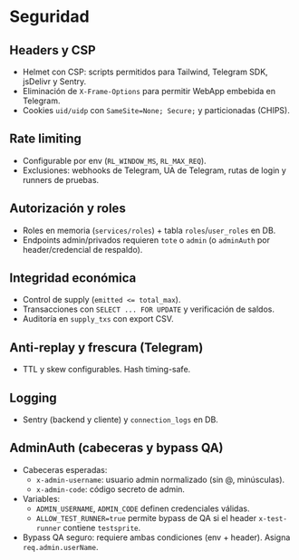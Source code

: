 # Seguridad

## Headers y CSP
- Helmet con CSP: scripts permitidos para Tailwind, Telegram SDK, jsDelivr y Sentry.
- Eliminación de `X-Frame-Options` para permitir WebApp embebida en Telegram.
- Cookies `uid/uidp` con `SameSite=None; Secure;` y particionadas (CHIPS).

## Rate limiting
- Configurable por env (`RL_WINDOW_MS`, `RL_MAX_REQ`).
- Exclusiones: webhooks de Telegram, UA de Telegram, rutas de login y runners de pruebas.

## Autorización y roles
- Roles en memoria (`services/roles`) + tabla `roles`/`user_roles` en DB.
- Endpoints admin/privados requieren `tote` o `admin` (o `adminAuth` por header/credencial de respaldo).

## Integridad económica
- Control de supply (`emitted <= total_max`).
- Transacciones con `SELECT ... FOR UPDATE` y verificación de saldos.
- Auditoría en `supply_txs` con export CSV.

## Anti-replay y frescura (Telegram)
- TTL y skew configurables. Hash timing-safe.

## Logging
- Sentry (backend y cliente) y `connection_logs` en DB.

## AdminAuth (cabeceras y bypass QA)
- Cabeceras esperadas:
  - `x-admin-username`: usuario admin normalizado (sin @, minúsculas).
  - `x-admin-code`: código secreto de admin.
- Variables:
  - `ADMIN_USERNAME`, `ADMIN_CODE` definen credenciales válidas.
  - `ALLOW_TEST_RUNNER=true` permite bypass de QA si el header `x-test-runner` contiene `testsprite`.
- Bypass QA seguro: requiere ambas condiciones (env + header). Asigna `req.admin.userName`.
